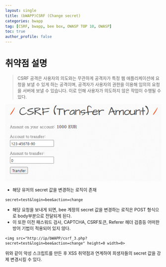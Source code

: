 ```yaml
---
layout: single
title: (bWAPP)CSRF (Change secret)
categories: bwapp
tag: [CSRF, bwapp, bee box, OWASP TOP 10, OWASP]
toc: true
author_profile: false
---
```


# 취약점 설명
> CSRF 공격은 사용자의 의도와는 무관하게 공격자가 특정 웹 애플리케이션에 요청을 보낼 수 있게 하는 공격이며, 공격자가 사용자의 권한을 이용해 임의의 요청을 서버에 보낼 수 있습니다. 이로 인해 사용자가 의도하지 않은 작업이 수행될 수 있다.

![그림 1-1](image.png)
- 해당 유저의 secret 값을 변경하는 로직이 존재

```
secret=test&login=bee&action=change
```

- 해당 요청을 보내게 되면, bee 계정의 secret 값을 변경하는 로직은 POST 형식으로 body부분으로 전달되게 된다.
- 이 또한 이전 패스워드 검사, CAPTCHA, CSRF토큰, Referer 헤더 검증등 어떠한 방어 기법이 적용되어 있지 않다.

```
<img src="http://ip/bWAPP/csrf_3.php?secret=test&login=bee&action=change" height=0 width=0>
```

위와 같이 악성 스크립트를 만든 후 XSS 취약점과 연계하여 희생자들의 secret 값을 강제 변경시킬 수 있다.